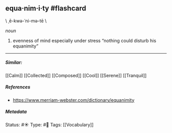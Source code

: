 ## equa·nim·i·ty #flashcard
\ ˌē-kwə-ˈni-mə-tē \

_noun_

1. evenness of mind especially under stress
“nothing could disturb his equanimity”
___

##### Similar:
[[Calm]]
[[Collected]]
[[Composed]]
[[Cool]]
[[Serene]]
[[Tranquil]]

##### References
- https://www.merriam-webster.com/dictionary/equanimity

##### Metadata
Status: #☀️ 
Type: #🔵
Tags: [[Vocabulary]]



